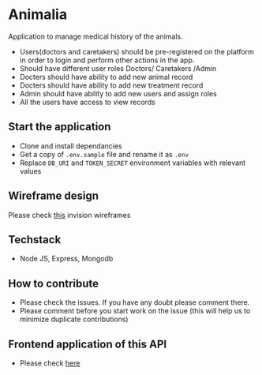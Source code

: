 # Animalia
Application to manage medical history of the animals.
- Users(doctors and caretakers) should be pre-registered on the platform in order to login and perform other actions in the app.
- Should have different user roles Doctors/ Caretakers /Admin
- Docters should have ability to add new animal record 
- Docters should have ability to add new treatment record
- Admin should have ability to add new users and assign roles
- All the users have access to view records

## Start the application
- Clone and install dependancies
- Get a copy of `.env.sample` file and rename it as `.env`
- Replace `DB_URI` and `TOKEN_SECRET` environment variables with relevant values

## Wireframe design
Please check [this](https://isuruabeywardana968111.invisionapp.com/freehand/Animalia-s3wxPxDYO) invision wireframes 

## Techstack
- Node JS, Express, Mongodb

## How to contribute
- Please check the issues. If you have any doubt please comment there.
- Please comment before you start work on the issue (this will help us to minimize duplicate contributions)

## Frontend application of this API
- Please check [here](https://github.com/GitHubExperts-LK/animalia_front)
